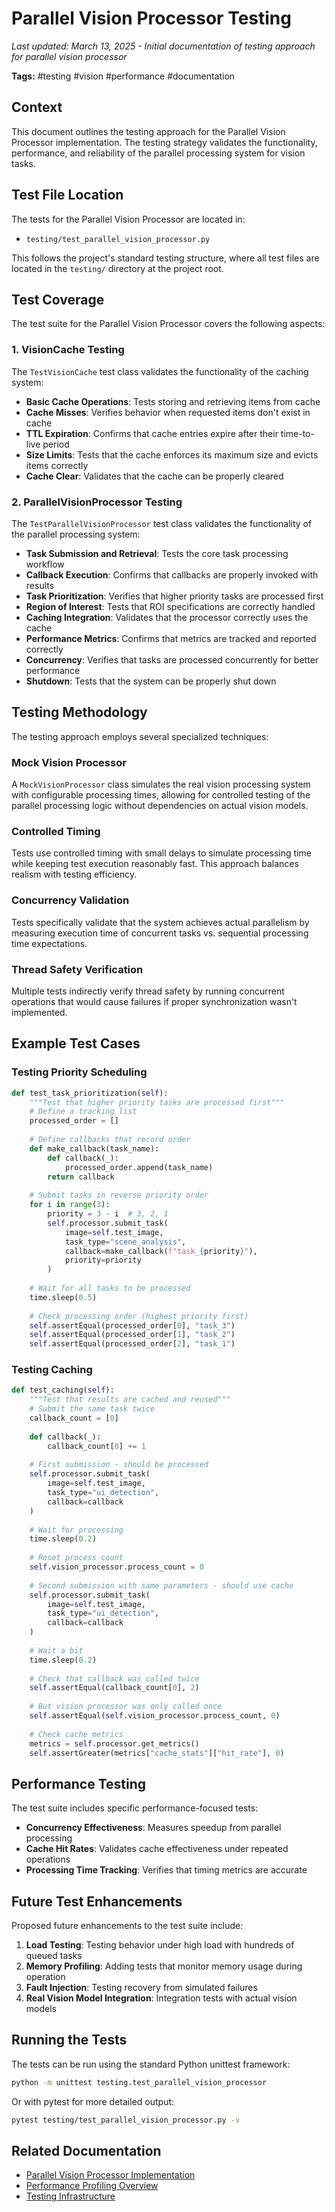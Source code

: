 # Parallel Vision Processor Testing

*Last updated: March 13, 2025 - Initial documentation of testing approach for parallel vision processor*

**Tags:** #testing #vision #performance #documentation

## Context

This document outlines the testing approach for the Parallel Vision Processor implementation. The testing strategy validates the functionality, performance, and reliability of the parallel processing system for vision tasks.

## Test File Location

The tests for the Parallel Vision Processor are located in:
- `testing/test_parallel_vision_processor.py`

This follows the project's standard testing structure, where all test files are located in the `testing/` directory at the project root.

## Test Coverage

The test suite for the Parallel Vision Processor covers the following aspects:

### 1. VisionCache Testing

The `TestVisionCache` test class validates the functionality of the caching system:

- **Basic Cache Operations**: Tests storing and retrieving items from cache
- **Cache Misses**: Verifies behavior when requested items don't exist in cache
- **TTL Expiration**: Confirms that cache entries expire after their time-to-live period
- **Size Limits**: Tests that the cache enforces its maximum size and evicts items correctly
- **Cache Clear**: Validates that the cache can be properly cleared

### 2. ParallelVisionProcessor Testing

The `TestParallelVisionProcessor` test class validates the functionality of the parallel processing system:

- **Task Submission and Retrieval**: Tests the core task processing workflow
- **Callback Execution**: Confirms that callbacks are properly invoked with results
- **Task Prioritization**: Verifies that higher priority tasks are processed first
- **Region of Interest**: Tests that ROI specifications are correctly handled
- **Caching Integration**: Validates that the processor correctly uses the cache
- **Performance Metrics**: Confirms that metrics are tracked and reported correctly
- **Concurrency**: Verifies that tasks are processed concurrently for better performance
- **Shutdown**: Tests that the system can be properly shut down

## Testing Methodology

The testing approach employs several specialized techniques:

### Mock Vision Processor

A `MockVisionProcessor` class simulates the real vision processing system with configurable processing times, allowing for controlled testing of the parallel processing logic without dependencies on actual vision models.

### Controlled Timing

Tests use controlled timing with small delays to simulate processing time while keeping test execution reasonably fast. This approach balances realism with testing efficiency.

### Concurrency Validation

Tests specifically validate that the system achieves actual parallelism by measuring execution time of concurrent tasks vs. sequential processing time expectations.

### Thread Safety Verification

Multiple tests indirectly verify thread safety by running concurrent operations that would cause failures if proper synchronization wasn't implemented.

## Example Test Cases

### Testing Priority Scheduling

```python
def test_task_prioritization(self):
    """Test that higher priority tasks are processed first"""
    # Define a tracking list
    processed_order = []
    
    # Define callbacks that record order
    def make_callback(task_name):
        def callback(_):
            processed_order.append(task_name)
        return callback
    
    # Submit tasks in reverse priority order
    for i in range(3):
        priority = 3 - i  # 3, 2, 1
        self.processor.submit_task(
            image=self.test_image,
            task_type="scene_analysis",
            callback=make_callback(f"task_{priority}"),
            priority=priority
        )
    
    # Wait for all tasks to be processed
    time.sleep(0.5)
    
    # Check processing order (highest priority first)
    self.assertEqual(processed_order[0], "task_3")
    self.assertEqual(processed_order[1], "task_2")
    self.assertEqual(processed_order[2], "task_1")
```

### Testing Caching

```python
def test_caching(self):
    """Test that results are cached and reused"""
    # Submit the same task twice
    callback_count = [0]
    
    def callback(_):
        callback_count[0] += 1
    
    # First submission - should be processed
    self.processor.submit_task(
        image=self.test_image,
        task_type="ui_detection",
        callback=callback
    )
    
    # Wait for processing
    time.sleep(0.2)
    
    # Reset process count
    self.vision_processor.process_count = 0
    
    # Second submission with same parameters - should use cache
    self.processor.submit_task(
        image=self.test_image,
        task_type="ui_detection",
        callback=callback
    )
    
    # Wait a bit
    time.sleep(0.2)
    
    # Check that callback was called twice
    self.assertEqual(callback_count[0], 2)
    
    # But vision processor was only called once
    self.assertEqual(self.vision_processor.process_count, 0)
    
    # Check cache metrics
    metrics = self.processor.get_metrics()
    self.assertGreater(metrics["cache_stats"]["hit_rate"], 0)
```

## Performance Testing

The test suite includes specific performance-focused tests:

- **Concurrency Effectiveness**: Measures speedup from parallel processing
- **Cache Hit Rates**: Validates cache effectiveness under repeated operations
- **Processing Time Tracking**: Verifies that timing metrics are accurate

## Future Test Enhancements

Proposed future enhancements to the test suite include:

1. **Load Testing**: Testing behavior under high load with hundreds of queued tasks
2. **Memory Profiling**: Adding tests that monitor memory usage during operation
3. **Fault Injection**: Testing recovery from simulated failures
4. **Real Vision Model Integration**: Integration tests with actual vision models

## Running the Tests

The tests can be run using the standard Python unittest framework:

```bash
python -m unittest testing.test_parallel_vision_processor
```

Or with pytest for more detailed output:

```bash
pytest testing/test_parallel_vision_processor.py -v
```

## Related Documentation

- [Parallel Vision Processor Implementation](../performance/parallel_vision_implementation.md)
- [Performance Profiling Overview](../performance/performance_profiling.md)
- [Testing Infrastructure](testing_infrastructure.md) 